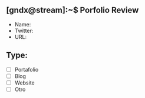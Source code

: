 ## [gndx@stream]:~$ Porfolio Review

- Name:
- Twitter:
- URL:

## Type:
  - [ ] Portafolio
  - [ ] Blog
  - [ ] Website
  - [ ] Otro
